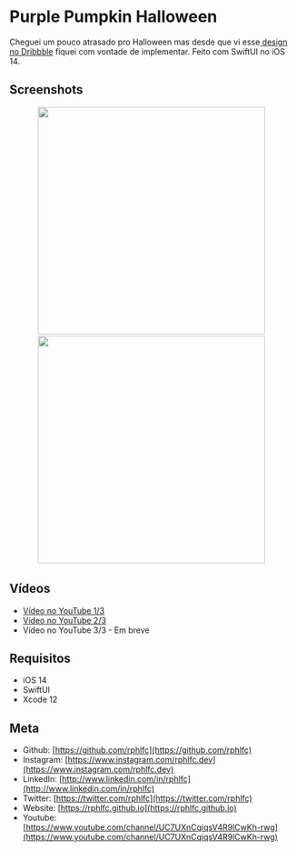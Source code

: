 # Purple Pumpkin Halloween
Cheguei um pouco atrasado pro Halloween mas desde que vi esse[ design no Dribbble](https://dribbble.com/shots/14458936-Purple-Pumpkin-Halloween) fiquei com vontade de implementar. Feito com SwiftUI no iOS 14.

## Screenshots
<p align="center">
    <img src="https://user-images.githubusercontent.com/16376748/98748083-b1813180-2397-11eb-844d-ea3b78935ad0.png" width="400">&nbsp;
    <img src="https://user-images.githubusercontent.com/16376748/98875033-261ca480-245a-11eb-8fba-8ed90baa5cdb.png" width="400">&nbsp;
</p>

## Vídeos
- [Vídeo no YouTube 1/3](https://youtu.be/isfKnizZUTs)
- [Vídeo no YouTube 2/3](https://youtu.be/3kVwje31AEM)
- Vídeo no YouTube 3/3 - Em breve
 
## Requisitos
- iOS 14
- SwiftUI
- Xcode 12

## Meta
- Github: [https://github.com/rphlfc](https://github.com/rphlfc)
- Instagram: [https://www.instagram.com/rphlfc.dev](https://www.instagram.com/rphlfc.dev)
- LinkedIn: [http://www.linkedin.com/in/rphlfc](http://www.linkedin.com/in/rphlfc)
- Twitter: [https://twitter.com/rphlfc](https://twitter.com/rphlfc)
- Website: [https://rphlfc.github.io](https://rphlfc.github.io)
- Youtube: [https://www.youtube.com/channel/UC7UXnCqiqsV4R9lCwKh-rwg](https://www.youtube.com/channel/UC7UXnCqiqsV4R9lCwKh-rwg)

